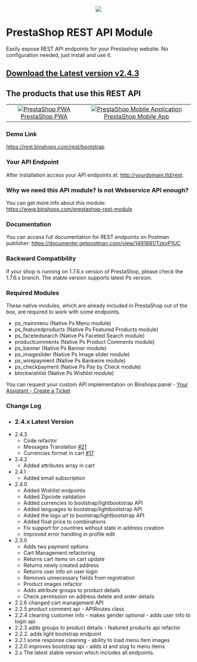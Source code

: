 <div align="center">
<img src="https://www.binshops.com/assets/img/logo-medium.png?v=1.2"/>
</div>

# PrestaShop REST API Module
Easily expose REST API endpoints for your Prestashop website. No configuration needed, just install and use it. 

## [Download the Latest version v2.4.3](https://www.binshops.com/prestashop-api)

## The products that use this REST API
<table>
<tr>
<td align="center">
<a href="https://www.binshops.com/prestashop-pwa" target="_blank">  <img src="https://www.binshops.com/assets/img/vue-storefront2.jpg" alt="PrestaShop PWA" />PrestaShop PWA</a>
</td>
<td align="center">
<a href="https://www.binshops.com/prestashop-mobile-application" target="_blank">
  <img src="https://www.binshops.com/assets/img/ps-mobile-app2.jpg" alt="PrestaShop Mobile Application" />
PrestaShop Mobile App
</a>
</td>
</tr>
</table>

### Demo Link
https://rest.binshops.com/rest/bootstrap

### Your API Endpoint
After installation access your API endpoints at: http://yourdomain.tld/rest.

### Why we need this API module? Is not Webservice API enough?
You can get more info about this module: https://www.binshops.com/prestashop-rest-module

### Documentation
You can access full documentation for REST endpoints on Postman publisher:
https://documenter.getpostman.com/view/1491681/TzkyP1UC

### Backward Compatibility
If your shop is running on 1.7.6.x version of PrestaShop, please check the 1.7.6.x branch. The stable version supports latest Ps version. 

### Required Modules
These native modules, which are already included in PrestaShop out of the box, are required to work with some endpoints.

- ps_mainmenu (Native Ps Menu module)
- ps_featuredproducts (Native Ps Featured Products module)
- ps_facetedsearch (Native Ps Faceted Search module)
- productcomments (Native Ps Product Comments module)
- ps_banner (Native Ps Banner module)
- ps_imageslider (Native Ps Image slider module)
- ps_wirepayment (Native Ps Bankwire module)
- ps_checkpayment (Native Ps Pay by Check module)
- blockwishlist (Native Ps Wishlist module)

You can request your custom API implementation on Binshops panel - [Your Assistant - Create a Ticket](https://www.binshops.com/panel) 

### Change Log
- ### 2.4.x Latest Version
- 2.4.3
  - Code refactor
  - Messages Translation [#21](https://github.com/binshops/prestashop-rest/issues/21)
  - Currencies format in cart [#17](https://github.com/binshops/prestashop-rest/issues/17)
- 2.4.2
  - Added attributes array in cart
- 2.4.1
  - Added email subscription 
- 2.4.0
  - Added Wishlist endpoints
  - Added Zipcode validation
  - Added currencies to bootstrap/lightbootstrap API
  - Added languages to bootstrap/lightbootstrap API
  - Added the logo url to bootstrap/lightbootstrap API
  - Added float price to combinations
  - Fix support for countries without state in address creation
  - Improved error handling in profile edit
- 2.3.0
  - Adds two payment options 
  - Cart Management refactoring
  - Returns cart items on cart update  
  - Returns newly created address
  - Returns user info on user login
  - Removes unnecessary fields from registration  
  - Product images refactor
  - Adds attribute groups to product details  
  - Check permission on address delete and order details
- 2.2.6 changed cart management API
- 2.2.5 product comment api - APIRoutes class
- 2.2.4 cleaning customer info - makes gender optional - adds user info to login api 
- 2.2.3 adds groups to product details - featured products api refactor 
- 2.2.2. adds light bootstrap endpoint
- 2.2.1 some response cleaning - ability to load menu item images
- 2.2.0 improves bootstrap api - adds id and slug to menu items 
- 2.x The latest stable version which includes all endpoints.
